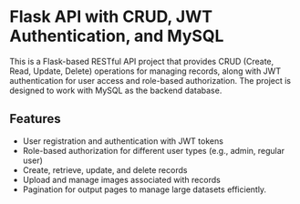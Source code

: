 # Flask API with CRUD, JWT Authentication, and MySQL

This is a Flask-based RESTful API project that provides CRUD (Create, Read, Update, Delete) operations for managing records, along with JWT authentication for user access and role-based authorization. The project is designed to work with MySQL as the backend database.

## Features

- User registration and authentication with JWT tokens
- Role-based authorization for different user types (e.g., admin, regular user)
- Create, retrieve, update, and delete records
- Upload and manage images associated with records
- Pagination for output pages to manage large datasets efficiently.

